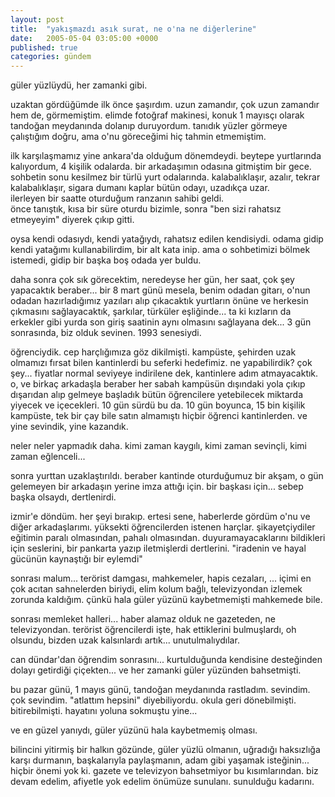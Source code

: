 ```yaml
---
layout: post
title:  "yakışmazdı asık surat, ne o'na ne diğerlerine"
date:   2005-05-04 03:05:00 +0000
published: true
categories: gündem
---
```


güler yüzlüydü, her zamanki gibi.  

uzaktan gördüğümde ilk önce şaşırdım. uzun zamandır, çok uzun zamandır hem de, görmemiştim. elimde fotoğraf makinesi, konuk 1 mayısçı olarak tandoğan meydanında dolanıp duruyordum. tanıdık yüzler görmeye çalıştığım doğru, ama o'nu göreceğimi hiç tahmin etmemiştim.

ilk karşılaşmamız yine ankara'da olduğum dönemdeydi. beytepe yurtlarında kalıyordum, 4 kişilik odalarda. bir arkadaşımın odasına gitmiştim bir gece. sohbetin sonu kesilmez bir türlü yurt odalarında. kalabalıklaşır, azalır, tekrar kalabalıklaşır, sigara dumanı kaplar bütün odayı, uzadıkça uzar.  
ilerleyen bir saatte oturduğum ranzanın sahibi geldi.  
önce tanıştık, kısa bir süre oturdu bizimle, sonra "ben sizi rahatsız etmeyeyim" diyerek çıkıp gitti.

oysa kendi odasıydı, kendi yatağıydı, rahatsız edilen kendisiydi.
odama gidip kendi yatağımı kullanabilirdim, bir alt kata inip.
ama o sohbetimizi bölmek istemedi, gidip bir başka boş odada yer buldu.

daha sonra çok sık görecektim, neredeyse her gün, her saat, çok şey yapacaktık beraber...
bir 8 mart günü mesela, benim odadan gitarı, o'nun odadan hazırladığımız yazıları alıp çıkacaktık yurtların önüne ve herkesin çıkmasını sağlayacaktık, şarkılar, türküler eşliğinde...
ta ki kızların da erkekler gibi yurda son giriş saatinin aynı olmasını sağlayana dek...
3 gün sonrasında, biz olduk sevinen. 1993 senesiydi.

öğrenciydik. cep harçlığımıza göz dikilmişti. kampüste, şehirden uzak olmamızı fırsat bilen kantinlerdi bu seferki hedefimiz.
ne yapabilirdik? çok şey...
fiyatlar normal seviyeye indirilene dek, kantinlere adım atmayacaktık.
o, ve birkaç arkadaşla beraber her sabah kampüsün dışındaki yola çıkıp dışarıdan alıp gelmeye başladık bütün öğrencilere yetebilecek miktarda yiyecek ve içecekleri.
10 gün sürdü bu da. 10 gün boyunca, 15 bin kişilik kampüste, tek bir çay bile satın almamıştı hiçbir öğrenci kantinlerden.
ve yine sevindik, yine kazandık.

neler neler yapmadık daha.
kimi zaman kaygılı, kimi zaman sevinçli, kimi zaman eğlenceli...

sonra yurttan uzaklaştırıldı. beraber kantinde oturduğumuz bir akşam, o gün gelemeyen bir arkadaşın yerine imza attığı için. bir başkası için...
sebep başka olsaydı, dertlenirdi.

izmir'e döndüm. her şeyi bırakıp.
ertesi sene, haberlerde gördüm o'nu ve diğer arkadaşlarımı.
yüksekti öğrencilerden istenen harçlar. şikayetçiydiler eğitimin paralı olmasından, pahalı olmasından. duyuramayacaklarını bildikleri için seslerini, bir pankarta yazıp iletmişlerdi dertlerini.
"iradenin ve hayal gücünün kaynaştığı bir eylemdi"

sonrası malum...
terörist damgası, mahkemeler, hapis cezaları, ...
içimi en çok acıtan sahnelerden biriydi, elim kolum bağlı, televizyondan izlemek zorunda kaldığım.
çünkü hala güler yüzünü kaybetmemişti mahkemede bile.

sonrası memleket halleri... haber alamaz olduk ne gazeteden, ne televizyondan. terörist öğrencilerdi işte, hak ettiklerini bulmuşlardı, oh olsundu, bizden uzak kalsınlardı artık... unutulmalıydılar.

can dündar'dan öğrendim sonrasını...
kurtulduğunda kendisine desteğinden dolayı getirdiği çiçekten...
ve her zamanki güler yüzünden bahsetmişti.

bu pazar günü, 1 mayıs günü, tandoğan meydanında rastladım.
sevindim. çok sevindim.
"atlattım hepsini" diyebiliyordu.
okula geri dönebilmişti. bitirebilmişti. hayatını yoluna sokmuştu yine...

ve en güzel yanıydı, güler yüzünü hala kaybetmemiş olması.

bilincini yitirmiş bir halkın gözünde, güler yüzlü olmanın, uğradığı haksızlığa karşı durmanın, başkalarıyla paylaşmanın, adam gibi yaşamak isteğinin... hiçbir önemi yok ki.
gazete ve televizyon bahsetmiyor bu kısımlarından.
biz devam edelim, afiyetle yok edelim önümüze sunulanı. sunulduğu kadarını.